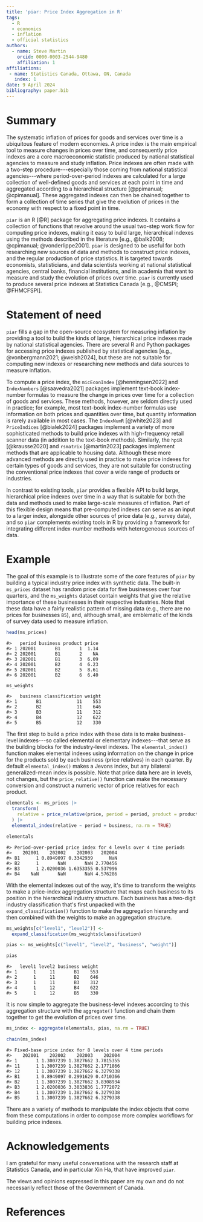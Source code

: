 ```yaml
---
title: 'piar: Price Index Aggregation in R'
tags:
  - R
  - economics
  - inflation
  - official statistics
authors:
  - name: Steve Martin
    orcid: 0000-0003-2544-9480
    affiliation: 1
affiliations:
 - name: Statistics Canada, Ottawa, ON, Canada
   index: 1
date: 9 April 2024
bibliography: paper.bib
---
```


# Summary

The systematic inflation of prices for goods and services over time is a
ubiquitous feature of modern economies. A price index is the main empirical tool
to measure changes in prices over time, and consequently price indexes are a
core macroeconomic statistic produced by national statistical agencies to
measure and study inflation. Price indexes are often made with a two-step procedure---especially those coming from national statistical agencies---where period-over-period indexes are calculated for a large collection of well-defined
goods and services at each point in time and aggregated according to a
hierarchical structure [@ppimanual; @cpimanual]. These aggregated
indexes can then be chained together to form a collection of time series that
give the evolution of prices in the economy with respect to a fixed point in
time.

`piar` is an R [@R] package for aggregating price indexes. It contains a
collection of functions that revolve around the usual two-step work flow for
computing price indexes, making it easy to build large, hierarchical indexes
using the methods described in the literature
[e.g., @balk2008; @cpimanual; @vonderlippe2001]. `piar` is designed to be useful
for both researching new sources of data and methods to construct price indexes,
and the regular production of price statistics. It is targeted towards
economists, statisticians, and data scientists working at national statistical
agencies, central banks, financial institutions, and in academia that want to
measure and study the evolution of prices over time. `piar` is
currently used to produce several price indexes at Statistics Canada
[e.g., @CMSPI; @FHMCFSPI].

# Statement of need

`piar` fills a gap in the open-source ecosystem for measuring inflation by
providing a tool to build the kinds of large, hierarchical price indexes made by
national statistical agencies. There are several R and Python packages for
accessing price indexes published by statistical agencies
[e.g., @vonbergmann2021; @welsh2024], but these are not suitable for computing
new indexes or researching new methods and data sources to measure inflation.

To compute a price index, the `micEconIndex` [@henningsen2022] and
`IndexNumbers` [@saavedra2021] packages implement text-book index-number
formulas to measure the change in prices over time for a collection of goods and
services. These methods, however, are seldom directly used in practice; for
example, most text-book index-number formulas use information on both prices and 
quantities over time, but quantity information is rarely available in most
cases. The `IndexNumR` [@white2023] and `PriceIndices` [@bialek2024] packages
implement a variety of more sophisticated methods to build price indexes with high-frequency retail scanner data (in addition to the text-book methods).
Similarly, the `hpiR` [@krausse2020] and `rsmatrix` [@martin2023] packages
implement methods that are applicable to housing data. Although these more
advanced methods are directly used in practice to make price indexes for certain
types of goods and services, they are not suitable for constructing the
conventional price indexes that cover a wide range of products or industries.

In contrast to existing tools, `piar` provides a flexible API to build large,
hierarchical price indexes over time in a way that is suitable for both the data
and methods used to make large-scale measures of inflation. Part of this
flexible design means that pre-computed indexes can serve as an input to a
larger index, alongside other sources of price data (e.g., survey data), and so
`piar` complements existing tools in R by providing a framework for integrating
different index-number methods with heterogeneous sources of data.

# Example

The goal of this example is to illustrate some of the core features of `piar` by
building a typical industry price index with synthetic data. The built-in
`ms_prices` dataset has random price data for five businesses over four
quarters, and the `ms_weights` dataset contain weights that give the relative
importance of these businesses in their respective industries. Note that these
data have a fairly realistic pattern of missing data (e.g., there are no prices
for businesses `B5`), and, although small, are
emblematic of the kinds of survey data used to measure inflation.

```r
head(ms_prices)
```

```
#>   period business product price
#> 1 202001       B1       1  1.14
#> 2 202001       B1       2    NA
#> 3 202001       B1       3  6.09
#> 4 202001       B2       4  6.23
#> 5 202001       B2       5  8.61
#> 6 202001       B2       6  6.40
```

```r
ms_weights
```

```
#>   business classification weight
#> 1       B1             11    553
#> 2       B2             11    646
#> 3       B3             11    312
#> 4       B4             12    622
#> 5       B5             12    330
```

The first step to build a price index with these data is to make business-level indexes---so called elemental or elementary indexes---that serve as the building
blocks for the industry-level indexes. The `elemental_index()` function makes
elemental indexes using information on the change in price for the products sold
by each business (price relatives) in each quarter. By default `elemental_index()`
makes a Jevons index, but any bilateral generalized-mean index is possible. Note
that price data here are in levels, not changes, but the
`price_relative()` function can make the necessary conversion and construct a
numeric vector of price relatives for each product.

```r
elementals <- ms_prices |>
  transform(
    relative = price_relative(price, period = period, product = product)
  ) |>
  elemental_index(relative ~ period + business, na.rm = TRUE)

elementals
```

```
#> Period-over-period price index for 4 levels over 4 time periods 
#>    202001    202002    202003   202004
#> B1      1 0.8949097 0.3342939      NaN
#> B2      1       NaN       NaN 2.770456
#> B3      1 2.0200036 1.6353355 0.537996
#> B4    NaN       NaN       NaN 4.576286
```

With the elemental indexes out of the way, it's time to transform the weights to
make a price-index aggregation structure that maps each business to its position
in the hierarchical industry structure. Each business has a two-digit industry
classification that's first unpacked with the `expand_classification()` function
to make the aggregation hierarchy and then combined with the weights to make
an aggregation structure.

```r
ms_weights[c("level1", "level2")] <-
  expand_classification(ms_weights$classification)

pias <- ms_weights[c("level1", "level2", "business", "weight")]

pias
```

```
#>   level1 level2 business weight
#> 1      1     11       B1    553
#> 2      1     11       B2    646
#> 3      1     11       B3    312
#> 4      1     12       B4    622
#> 5      1     12       B5    330
```

It is now simple to aggregate the business-level indexes according to this
aggregation structure with the `aggregate()` function and chain them together to
get the evolution of prices over time.

```r
ms_index <- aggregate(elementals, pias, na.rm = TRUE)

chain(ms_index)
```

```
#> Fixed-base price index for 8 levels over 4 time periods 
#>    202001    202002    202003    202004
#> 1       1 1.3007239 1.3827662 3.7815355
#> 11      1 1.3007239 1.3827662 2.1771866
#> 12      1 1.3007239 1.3827662 6.3279338
#> B1      1 0.8949097 0.2991629 0.4710366
#> B2      1 1.3007239 1.3827662 3.8308934
#> B3      1 2.0200036 3.3033836 1.7772072
#> B4      1 1.3007239 1.3827662 6.3279338
#> B5      1 1.3007239 1.3827662 6.3279338
```

There are a variety of methods to manipulate the index objects that come from
these computations in order to compose more complex workflows for building price
indexes.

# Acknowledgements

I am grateful for many useful conversations with the research staff at
Statistics Canada, and in particular Xin Ha, that have improved `piar`.

The views and opinions expressed in this paper are my own and do
not necessarily reflect those of the Government of Canada.

# References